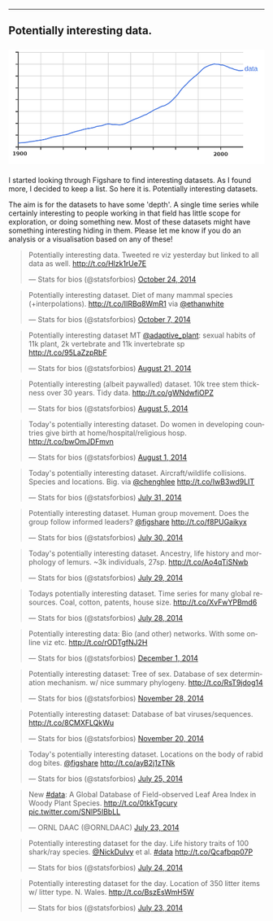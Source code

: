 
---
Potentially interesting data. <br/><br/><img src='/images/datats.png'>
---

I started looking through Figshare to find interesting datasets. As I found more, I decided to keep a list. So here it is. Potentially interesting datasets.

The aim is for the datasets to have some 'depth'. A single time series while certainly interesting to people working in that field has little scope for exploration, or doing something new. Most of these datasets might have something interesting hiding in them. Please let me know if you do an analysis or a visualisation based on any of these!

<blockquote class="twitter-tweet" lang="en-gb"><p>Potentially interesting data. Tweeted re viz yesterday but linked to all data as well. <a href="http://t.co/Hlzk1rUe7E">http://t.co/Hlzk1rUe7E</a></p>&mdash; Stats for bios (@statsforbios) <a href="https://twitter.com/statsforbios/status/525627030755233793">October 24, 2014</a></blockquote>
<script async src="//platform.twitter.com/widgets.js" charset="utf-8"></script>

<blockquote class="twitter-tweet" lang="en-gb"><p>Potentially interesting dataset. Diet of many mammal species (+interpolations). <a href="http://t.co/IIRBq8WmR1">http://t.co/IIRBq8WmR1</a> via <a href="https://twitter.com/ethanwhite">@ethanwhite</a></p>&mdash; Stats for bios (@statsforbios) <a href="https://twitter.com/statsforbios/status/519500459388575744">October 7, 2014</a></blockquote>
<script async src="//platform.twitter.com/widgets.js" charset="utf-8"></script>

<blockquote class="twitter-tweet" lang="en-gb"><p>Potentially interesting dataset MT <a href="https://twitter.com/adaptive_plant">@adaptive_plant</a>: sexual habits of 11k plant, 2k vertebrate and 11k invertebrate sp <a href="http://t.co/95LaZzpRbF">http://t.co/95LaZzpRbF</a></p>&mdash; Stats for bios (@statsforbios) <a href="https://twitter.com/statsforbios/status/502434368024223744">August 21, 2014</a></blockquote>
<script async src="//platform.twitter.com/widgets.js" charset="utf-8"></script>

<blockquote class="twitter-tweet" lang="en-gb"><p>Potentially interesting (albeit paywalled) dataset. 10k tree stem thickness over 30 years. Tidy data. <a href="http://t.co/gWNdwfiOPZ">http://t.co/gWNdwfiOPZ</a></p>&mdash; Stats for bios (@statsforbios) <a href="https://twitter.com/statsforbios/status/496611857189199872">August 5, 2014</a></blockquote>
<script async src="//platform.twitter.com/widgets.js" charset="utf-8"></script>

<blockquote class="twitter-tweet" lang="en-gb"><p>Today&#39;s potentially interesting dataset. Do women in developing countries give birth at home/hospital/religious hosp. <a href="http://t.co/bwOmJDFmvn">http://t.co/bwOmJDFmvn</a></p>&mdash; Stats for bios (@statsforbios) <a href="https://twitter.com/statsforbios/status/495195267881132034">August 1, 2014</a></blockquote>
<script async src="//platform.twitter.com/widgets.js" charset="utf-8"></script>

<blockquote class="twitter-tweet" lang="en-gb"><p>Today&#39;s potentially interesting dataset. Aircraft/wildlife collisions. Species and locations. Big. via <a href="https://twitter.com/chenghlee">@chenghlee</a> <a href="http://t.co/IwB3wd9LIT">http://t.co/IwB3wd9LIT</a></p>&mdash; Stats for bios (@statsforbios) <a href="https://twitter.com/statsforbios/status/494837169811238915">July 31, 2014</a></blockquote>
<script async src="//platform.twitter.com/widgets.js" charset="utf-8"></script>

<blockquote class="twitter-tweet" lang="en-gb"><p>Potentially interesting dataset. Human group movement. Does the group follow informed leaders? <a href="https://twitter.com/figshare">@figshare</a> <a href="http://t.co/f8PUGaikyx">http://t.co/f8PUGaikyx</a></p>&mdash; Stats for bios (@statsforbios) <a href="https://twitter.com/statsforbios/status/494499160255496195">July 30, 2014</a></blockquote>
<script async src="//platform.twitter.com/widgets.js" charset="utf-8"></script>

<blockquote class="twitter-tweet" lang="en-gb"><p>Today&#39;s potentially interesting dataset. Ancestry, life history and morphology of lemurs. ~3k individuals, 27sp. <a href="http://t.co/Ao4qTiSNwb">http://t.co/Ao4qTiSNwb</a></p>&mdash; Stats for bios (@statsforbios) <a href="https://twitter.com/statsforbios/status/494134012214910976">July 29, 2014</a></blockquote>
<script async src="//platform.twitter.com/widgets.js" charset="utf-8"></script>


<blockquote class="twitter-tweet" lang="en-gb"><p>Todays potentially interesting dataset. Time series for many global resources. Coal, cotton, patents, house size. <a href="http://t.co/XvFwYPBmd6">http://t.co/XvFwYPBmd6</a></p>&mdash; Stats for bios (@statsforbios) <a href="https://twitter.com/statsforbios/status/493757558885068800">July 28, 2014</a></blockquote>
<script async src="//platform.twitter.com/widgets.js" charset="utf-8"></script>


<blockquote class="twitter-tweet" lang="en-gb"><p>Potentially interesting data: Bio (and other) networks. With some online viz etc. <a href="http://t.co/rODTgfNJ2H">http://t.co/rODTgfNJ2H</a></p>&mdash; Stats for bios (@statsforbios) <a href="https://twitter.com/statsforbios/status/539439581079154690">December 1, 2014</a></blockquote>
<script async src="//platform.twitter.com/widgets.js" charset="utf-8"></script>

<blockquote class="twitter-tweet" lang="en-gb"><p>Potentially interesting dataset: Tree of sex. Database of sex determination mechanism. w/ nice summary phylogeny. <a href="http://t.co/RsT9jdog14">http://t.co/RsT9jdog14</a></p>&mdash; Stats for bios (@statsforbios) <a href="https://twitter.com/statsforbios/status/538321206382850049">November 28, 2014</a></blockquote>
<script async src="//platform.twitter.com/widgets.js" charset="utf-8"></script>

<blockquote class="twitter-tweet" lang="en-gb"><p>Potentially interesting dataset: Database of bat viruses/sequences. <a href="http://t.co/8CMXFLQkWu">http://t.co/8CMXFLQkWu</a></p>&mdash; Stats for bios (@statsforbios) <a href="https://twitter.com/statsforbios/status/535469910608982017">November 20, 2014</a></blockquote>
<script async src="//platform.twitter.com/widgets.js" charset="utf-8"></script>

<blockquote class="twitter-tweet" lang="en"><p>Today&#39;s potentially interesting dataset. Locations on the body of rabid dog bites. <a href="https://twitter.com/figshare">@figshare</a> <a href="http://t.co/ayB2j1zTNk">http://t.co/ayB2j1zTNk</a></p>&mdash; Stats for bios (@statsforbios) <a href="https://twitter.com/statsforbios/statuses/492650004968779777">July 25, 2014</a></blockquote>
<script async src="//platform.twitter.com/widgets.js" charset="utf-8"></script>

<blockquote class="twitter-tweet" lang="en"><p>New <a href="https://twitter.com/hashtag/data?src=hash">#data</a>: A Global Database of Field-observed Leaf Area Index in Woody Plant Species. <a href="http://t.co/0tkkTgcury">http://t.co/0tkkTgcury</a> <a href="http://t.co/SNlP5IBbLL">pic.twitter.com/SNlP5IBbLL</a></p>&mdash; ORNL DAAC (@ORNLDAAC) <a href="https://twitter.com/ORNLDAAC/statuses/491921431068819456">July 23, 2014</a></blockquote>
<script async src="//platform.twitter.com/widgets.js" charset="utf-8"></script>

<blockquote class="twitter-tweet" data-partner="tweetdeck"><p>Potentially interesting dataset for the day. Life history traits of 100 shark/ray species. <a href="https://twitter.com/NickDulvy">@NickDulvy</a> et al. <a href="https://twitter.com/hashtag/data?src=hash">#data</a> <a href="http://t.co/Qcafbqp07P">http://t.co/Qcafbqp07P</a></p>&mdash; Stats for bios (@statsforbios) <a href="https://twitter.com/statsforbios/statuses/492298701130313729">July 24, 2014</a></blockquote>
<script async src="//platform.twitter.com/widgets.js" charset="utf-8"></script>

<blockquote class="twitter-tweet" lang="en"><p>Potentially interesting dataset for the day. Location of 350 litter items w/ litter type. N. Wales. <a href="http://t.co/BszEsWmH5W">http://t.co/BszEsWmH5W</a></p>&mdash; Stats for bios (@statsforbios) <a href="https://twitter.com/statsforbios/statuses/491950420646825986">July 23, 2014</a></blockquote>
<script async src="//platform.twitter.com/widgets.js" charset="utf-8"></script>
